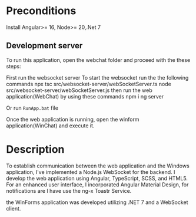 # Preconditions

Install Angular>= 16, Node>= 20,.Net 7

## Development server
To run this application, open the webchat folder and  proceed with the these steps:

First run the websocket server 
To start the websocket run the  the following commands
npx tsc src/websocket-server/webSocketServer.ts
node src/websocket-server/webSocketServer.js
then run the web application(WebChat) by using these commands 
npm i
ng server

Or run `RunApp.bat` file

Once the web application is running, open the winform application(WinChat) and execute it.

# Description
To establish communication between the web application and the Windows application, I've implemented a Node.js WebSocket for the backend. 
I develop the web application using Angular, TypeScript, SCSS, and HTML5. For an enhanced user interface, I incorporated Angular Material Design, for notifications are I have use the ng-x Toastr Service.

the WinForms application was developed utilizing .NET 7 and a WebSocket client.


